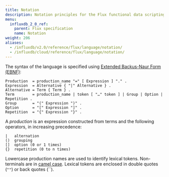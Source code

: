 ```yaml
---
title: Notation
description: Notation principles for the Flux functional data scripting language.
menu:
  influxdb_2_0_ref:
    parent: Flux specification
    name: Notation
weight: 206
aliases:
  - /influxdb/v2.0/reference/flux/language/notation/
  - /influxdb/cloud/reference/flux/language/notation/
---
```


The syntax of the language is specified using [Extended Backus-Naur Form (EBNF)](https://en.wikipedia.org/wiki/Extended_Backus%E2%80%93Naur_form):

```
Production  = production_name "=" [ Expression ] "." .
Expression  = Alternative { "|" Alternative } .
Alternative = Term { Term } .
Term        = production_name | token [ "…" token ] | Group | Option | Repetition .
Group       = "(" Expression ")" .
Option      = "[" Expression "]" .
Repetition  = "{" Expression "}" .
```

A _production_ is an expression constructed from terms and the following operators, in increasing precedence:

```
|   alternation
()  grouping
[]  option (0 or 1 times)
{}  repetition (0 to n times)
```

Lowercase production names are used to identify lexical tokens.
Non-terminals are in [camel case](https://en.wikipedia.org/wiki/Camel_case).
Lexical tokens are enclosed in double quotes (`""`) or back quotes (``).
